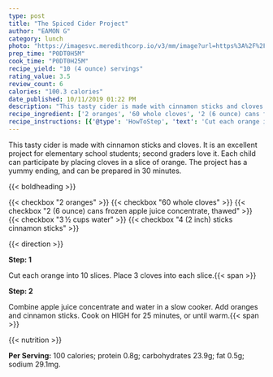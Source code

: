```yaml
---
type: post
title: "The Spiced Cider Project"
author: "EAMON G"
category: lunch
photo: "https://imagesvc.meredithcorp.io/v3/mm/image?url=https%3A%2F%2Fimages.media-allrecipes.com%2Fuserphotos%2F149111.jpg"
prep_time: "P0DT0H5M"
cook_time: "P0DT0H25M"
recipe_yield: "10 (4 ounce) servings"
rating_value: 3.5
review_count: 6
calories: "100.3 calories"
date_published: 10/11/2019 01:22 PM
description: "This tasty cider is made with cinnamon sticks and cloves. It is an excellent project for elementary school students; second graders love it. Each child can participate by placing cloves in a slice of orange. The project has a yummy ending, and can be prepared in 30 minutes."
recipe_ingredient: ['2 oranges', '60 whole cloves', '2 (6 ounce) cans frozen apple juice concentrate, thawed', '3\u2009½ cups water', '4 (2 inch) sticks cinnamon sticks']
recipe_instructions: [{'@type': 'HowToStep', 'text': 'Cut each orange into 10 slices. Place 3 cloves into each slice.\n'}, {'@type': 'HowToStep', 'text': 'Combine apple juice concentrate and water in a slow cooker. Add oranges and cinnamon sticks. Cook on HIGH for 25 minutes, or until warm.\n'}]
---
```


This tasty cider is made with cinnamon sticks and cloves. It is an excellent project for elementary school students; second graders love it. Each child can participate by placing cloves in a slice of orange. The project has a yummy ending, and can be prepared in 30 minutes. 

{{< boldheading >}}

{{< checkbox "2  oranges" >}}
{{< checkbox "60  whole cloves" >}}
{{< checkbox "2 (6 ounce) cans frozen apple juice concentrate, thawed" >}}
{{< checkbox "3 ½ cups water" >}}
{{< checkbox "4 (2 inch) sticks cinnamon sticks" >}}


{{< direction >}}

**Step: 1**

Cut each orange into 10 slices. Place 3 cloves into each slice.{{< span >}}

**Step: 2**

Combine apple juice concentrate and water in a slow cooker. Add oranges and cinnamon sticks. Cook on HIGH for 25 minutes, or until warm.{{< span >}}

{{< nutrition >}}

**Per Serving:** 100 calories; protein 0.8g; carbohydrates 23.9g; fat 0.5g; sodium 29.1mg.